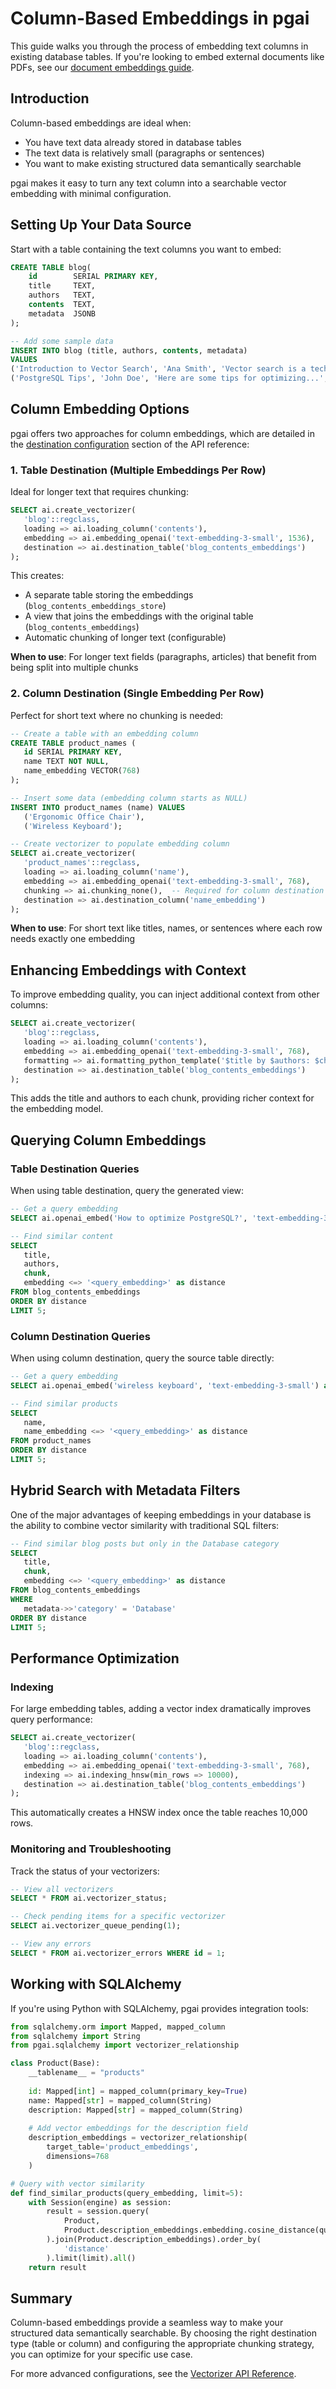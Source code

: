 # Column-Based Embeddings in pgai

This guide walks you through the process of embedding text columns in existing database tables. If you're looking to embed external documents like PDFs, see our [document embeddings guide](document-embeddings.md).

## Introduction

Column-based embeddings are ideal when:
- You have text data already stored in database tables
- The text data is relatively small (paragraphs or sentences)
- You want to make existing structured data semantically searchable

pgai makes it easy to turn any text column into a searchable vector embedding with minimal configuration.

## Setting Up Your Data Source

Start with a table containing the text columns you want to embed:

```sql
CREATE TABLE blog(
    id        SERIAL PRIMARY KEY,
    title     TEXT,
    authors   TEXT,
    contents  TEXT,
    metadata  JSONB 
);

-- Add some sample data
INSERT INTO blog (title, authors, contents, metadata) 
VALUES 
('Introduction to Vector Search', 'Ana Smith', 'Vector search is a technique...', '{"category": "AI", "tags": ["search", "vectors"]}'),
('PostgreSQL Tips', 'John Doe', 'Here are some tips for optimizing...', '{"category": "Database", "tags": ["postgres", "performance"]}');
```

## Column Embedding Options

pgai offers two approaches for column embeddings, which are detailed in the [destination configuration](api-reference.md#destination-configuration) section of the API reference:

### 1. Table Destination (Multiple Embeddings Per Row)

Ideal for longer text that requires chunking:

```sql
SELECT ai.create_vectorizer( 
   'blog'::regclass,
   loading => ai.loading_column('contents'),
   embedding => ai.embedding_openai('text-embedding-3-small', 1536),
   destination => ai.destination_table('blog_contents_embeddings')
);
```

This creates:
- A separate table storing the embeddings (`blog_contents_embeddings_store`)
- A view that joins the embeddings with the original table (`blog_contents_embeddings`)
- Automatic chunking of longer text (configurable)

**When to use**: For longer text fields (paragraphs, articles) that benefit from being split into multiple chunks

### 2. Column Destination (Single Embedding Per Row)

Perfect for short text where no chunking is needed:

```sql
-- Create a table with an embedding column
CREATE TABLE product_names (
   id SERIAL PRIMARY KEY,
   name TEXT NOT NULL,
   name_embedding VECTOR(768)
);

-- Insert some data (embedding column starts as NULL)
INSERT INTO product_names (name) VALUES 
   ('Ergonomic Office Chair'),
   ('Wireless Keyboard');

-- Create vectorizer to populate embedding column
SELECT ai.create_vectorizer(
   'product_names'::regclass,
   loading => ai.loading_column('name'),
   embedding => ai.embedding_openai('text-embedding-3-small', 768),
   chunking => ai.chunking_none(),  -- Required for column destination
   destination => ai.destination_column('name_embedding')
);
```

**When to use**: For short text like titles, names, or sentences where each row needs exactly one embedding

## Enhancing Embeddings with Context

To improve embedding quality, you can inject additional context from other columns:

```sql
SELECT ai.create_vectorizer(
   'blog'::regclass,
   loading => ai.loading_column('contents'),
   embedding => ai.embedding_openai('text-embedding-3-small', 768),
   formatting => ai.formatting_python_template('$title by $authors: $chunk'),
   destination => ai.destination_table('blog_contents_embeddings')
);
```

This adds the title and authors to each chunk, providing richer context for the embedding model.

## Querying Column Embeddings

### Table Destination Queries

When using table destination, query the generated view:

```sql
-- Get a query embedding
SELECT ai.openai_embed('How to optimize PostgreSQL?', 'text-embedding-3-small') as query_embedding;

-- Find similar content
SELECT
   title,
   authors,
   chunk,
   embedding <=> '<query_embedding>' as distance
FROM blog_contents_embeddings
ORDER BY distance
LIMIT 5;
```

### Column Destination Queries

When using column destination, query the source table directly:

```sql
-- Get a query embedding
SELECT ai.openai_embed('wireless keyboard', 'text-embedding-3-small') as query_embedding;

-- Find similar products
SELECT
   name,
   name_embedding <=> '<query_embedding>' as distance
FROM product_names
ORDER BY distance
LIMIT 5;
```

## Hybrid Search with Metadata Filters

One of the major advantages of keeping embeddings in your database is the ability to combine vector similarity with traditional SQL filters:

```sql
-- Find similar blog posts but only in the Database category
SELECT
   title,
   chunk,
   embedding <=> '<query_embedding>' as distance
FROM blog_contents_embeddings
WHERE
   metadata->>'category' = 'Database'
ORDER BY distance
LIMIT 5;
```

## Performance Optimization

### Indexing

For large embedding tables, adding a vector index dramatically improves query performance:

```sql
SELECT ai.create_vectorizer(
   'blog'::regclass,
   loading => ai.loading_column('contents'),
   embedding => ai.embedding_openai('text-embedding-3-small', 768),
   indexing => ai.indexing_hnsw(min_rows => 10000),
   destination => ai.destination_table('blog_contents_embeddings')
);
```

This automatically creates a HNSW index once the table reaches 10,000 rows.

### Monitoring and Troubleshooting

Track the status of your vectorizers:

```sql
-- View all vectorizers
SELECT * FROM ai.vectorizer_status;

-- Check pending items for a specific vectorizer
SELECT ai.vectorizer_queue_pending(1);

-- View any errors
SELECT * FROM ai.vectorizer_errors WHERE id = 1;
```

## Working with SQLAlchemy

If you're using Python with SQLAlchemy, pgai provides integration tools:

```python
from sqlalchemy.orm import Mapped, mapped_column
from sqlalchemy import String
from pgai.sqlalchemy import vectorizer_relationship

class Product(Base):
    __tablename__ = "products"
    
    id: Mapped[int] = mapped_column(primary_key=True)
    name: Mapped[str] = mapped_column(String)
    description: Mapped[str] = mapped_column(String)
    
    # Add vector embeddings for the description field
    description_embeddings = vectorizer_relationship(
        target_table='product_embeddings',
        dimensions=768
    )

# Query with vector similarity
def find_similar_products(query_embedding, limit=5):
    with Session(engine) as session:
        result = session.query(
            Product,
            Product.description_embeddings.embedding.cosine_distance(query_embedding).label('distance')
        ).join(Product.description_embeddings).order_by(
            'distance'
        ).limit(limit).all()
    return result
```

## Summary

Column-based embeddings provide a seamless way to make your structured data semantically searchable. By choosing the right destination type (table or column) and configuring the appropriate chunking strategy, you can optimize for your specific use case.

For more advanced configurations, see the [Vectorizer API Reference](api-reference.md).